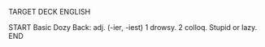 TARGET DECK
ENGLISH

START
Basic
Dozy
Back: adj. (-ier, -iest) 1 drowsy. 2 colloq. Stupid or lazy.
END
